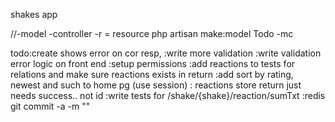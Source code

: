 shakes app


//-model -controller -r = resource
php artisan make:model Todo -mc

todo:create shows error on cor resp, 
	:write more validation
	:write validation error logic on front end 
	:setup permissions
	:add reactions to tests for relations and make sure reactions exists in return 
	:add sort by rating, newest and such  to home pg (use session)
    : reactions store return just needs success.. not id
    :write tests for /shake/{shake}/reaction/sumTxt
    :redis
git commit -a -m ""
